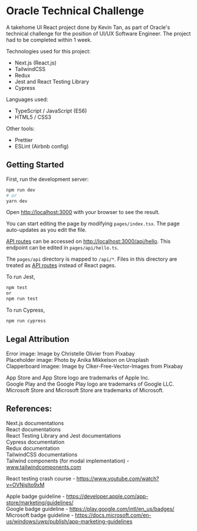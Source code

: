 # Oracle Technical Challenge

A takehome UI React project done by Kevin Tan, as part of Oracle's technical challenge for the position of UI/UX Software Engineer.
The project had to be completed within 1 week.

Technologies used for this project:  
- Next.js (React.js)
- TailwindCSS
- Redux
- Jest and React Testing Library
- Cypress

Languages used: 
- TypeScript / JavaScript (ES6)
- HTML5 / CSS3

Other tools:
- Prettier
- ESLint (Airbnb config)


## Getting Started

First, run the development server:

```bash
npm run dev
# or
yarn dev
```

Open [http://localhost:3000](http://localhost:3000) with your browser to see the result.

You can start editing the page by modifying `pages/index.tsx`. The page auto-updates as you edit the file.

[API routes](https://nextjs.org/docs/api-routes/introduction) can be accessed on [http://localhost:3000/api/hello](http://localhost:3000/api/hello). This endpoint can be edited in `pages/api/hello.ts`.

The `pages/api` directory is mapped to `/api/*`. Files in this directory are treated as [API routes](https://nextjs.org/docs/api-routes/introduction) instead of React pages.



To run Jest,

```bash
npm test  
or  
npm run test  
```

To run Cypress,

```bash
npm run cypress
```


## Legal Attribution

Error image: Image by Christelle Olivier from Pixabay  
Placeholder image: Photo by Anika Mikkelson on Unsplash  
Clapperboard imagee: Image by Clker-Free-Vector-Images from Pixabay  

App Store and App Store logo are trademarks of Apple Inc.  
Google Play and the Google Play logo are trademarks of Google LLC.  
Microsoft Store and Microsoft Store are trademarks of Microsoft.  

## References:

Next.js documentations  
React documentations  
React Testing Library and Jest documentations  
Cypress documentation  
Redux documentation  
TailwindCSS documentations  
Tailwind components (for modal implementation) -  www.tailwindcomponents.com  

React testing crash course - https://www.youtube.com/watch?v=OVNjsIto9xM  

Apple badge guideline - https://developer.apple.com/app-store/marketing/guidelines/  
Google badge guideline - https://play.google.com/intl/en_us/badges/  
Microsoft badge guideline - https://docs.microsoft.com/en-us/windows/uwp/publish/app-marketing-guidelines  
